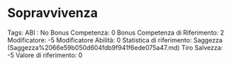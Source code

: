 # Sopravvivenza

Tags: ABI
: No
Bonus Competenza: 0
Bonus Competenza di Riferimento: 2
Modificatore: -5
Modificatore  Abilità: 0
Statistica di riferimento: Saggezza (Saggezza%2066e59b050d604fdb9f941f6ede075a47.md)
Tiro Salvezza: -5
Valore di riferimento: 0